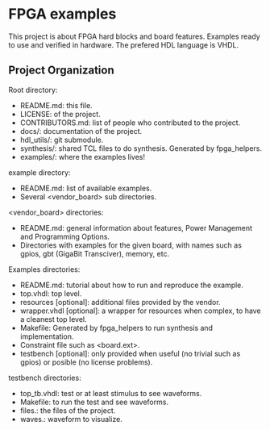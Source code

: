 # FPGA examples

This project is about FPGA hard blocks and board features. Examples ready to use and verified in hardware. The prefered HDL language is VHDL.

## Project Organization

Root directory:
* README.md: this file.
* LICENSE: of the project.
* CONTRIBUTORS.md: list of people who contributed to the project.
* docs/: documentation of the project.
* hdl_utils/: git submodule.
* synthesis/: shared TCL files to do synthesis. Generated by fpga_helpers.
* examples/: where the examples lives!

example directory:
* README.md: list of available examples.
* Several <vendor_board> sub directories.

<vendor_board> directories:
* README.md: general information about features, Power Management and Programming Options.
* Directories with examples for the given board, with names such as gpios, gbt (GigaBit Transciver), memory, etc.

Examples directories:
* README.md: tutorial about how to run and reproduce the example.
* top.vhdl: top level.
* resources [optional]: additional files provided by the vendor.
* wrapper.vhdl [optional]: a wrapper for resources when complex, to have a cleanest top level.
* Makefile: Generated by fpga_helpers to run synthesis and implementation.
* Constraint file such as <board.ext>.
* testbench [optional]: only provided when useful (no trivial such as gpios) or posible (no license problems).

testbench directories:
* top_tb.vhdl: test or at least stimulus to see waveforms.
* Makefile: to run the test and see waveforms.
* files.<ext>: the files of the project.
* waves.<ext>: waveform to visualize.
